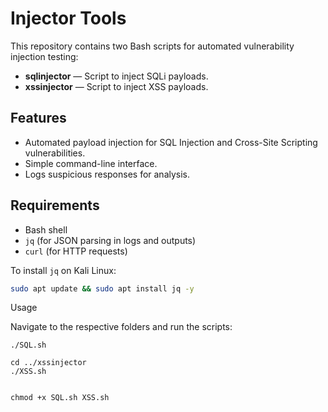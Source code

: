 # Injector Tools

This repository contains two Bash scripts for automated vulnerability injection testing:
- **sqlinjector** — Script to inject SQLi payloads.
- **xssinjector** — Script to inject XSS payloads.

## Features

- Automated payload injection for SQL Injection and Cross-Site Scripting vulnerabilities.
- Simple command-line interface.
- Logs suspicious responses for analysis.

## Requirements

- Bash shell
- `jq` (for JSON parsing in logs and outputs)
- `curl` (for HTTP requests)

To install `jq` on Kali Linux:

```bash
sudo apt update && sudo apt install jq -y

 ```
Usage

Navigate to the respective folders and run the scripts:

 ```cd sqlinjector
./SQL.sh
 
cd ../xssinjector
./XSS.sh
   ```
 ``` Make sure the scripts are executable:
 
chmod +x SQL.sh XSS.sh 
